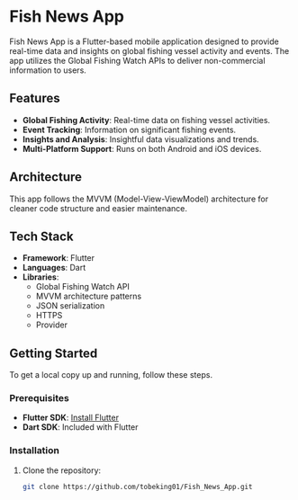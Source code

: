# Fish News App

Fish News App is a Flutter-based mobile application designed to provide real-time data and insights on global fishing vessel activity and events. The app utilizes the Global Fishing Watch APIs to deliver non-commercial information to users.

## Features

- **Global Fishing Activity**: Real-time data on fishing vessel activities.
- **Event Tracking**: Information on significant fishing events.
- **Insights and Analysis**: Insightful data visualizations and trends.
- **Multi-Platform Support**: Runs on both Android and iOS devices.

## Architecture

This app follows the MVVM (Model-View-ViewModel) architecture for cleaner code structure and easier maintenance.

## Tech Stack

- **Framework**: Flutter
- **Languages**: Dart
- **Libraries**: 
  - Global Fishing Watch API
  - MVVM architecture patterns
  - JSON serialization
  - HTTPS
  - Provider

## Getting Started

To get a local copy up and running, follow these steps.

### Prerequisites

- **Flutter SDK**: [Install Flutter](https://flutter.dev/docs/get-started/install)
- **Dart SDK**: Included with Flutter

### Installation

1. Clone the repository:
   ```bash
   git clone https://github.com/tobeking01/Fish_News_App.git

